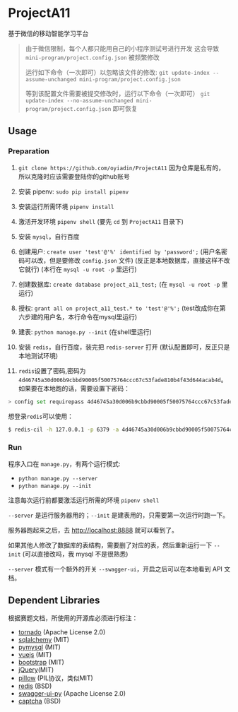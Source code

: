 # ProjectA11

基于微信的移动智能学习平台


> 由于微信限制，每个人都只能用自己的小程序测试号进行开发
> 这会导致 `mini-program/project.config.json` 被频繁修改
> 
> 运行如下命令（一次即可）以忽略该文件的修改:
> `git update-index --assume-unchanged mini-program/project.config.json`
> 
> 等到该配置文件需要被提交修改时，运行以下命令（一次即可）
> `git update-index --no-assume-unchanged mini-program/project.config.json`
> 即可恢复


## Usage

### Preparation

1. `git clone https://github.com/oyiadin/ProjectA11` 因为仓库是私有的，所以克隆时应该需要登陆你的github账号

2. 安装 pipenv: `sudo pip install pipenv`

3. 安装运行所需环境 `pipenv install`

4. 激活开发环境 `pipenv shell` (要先 `cd` 到 `ProjectA11` 目录下)

5. 安装 `mysql`，自行百度

6. 创建用户: `create user 'test'@'%' identified by 'password';` (用户名密码可以改，但是要修改 `config.json` 文件) (反正是本地数据库，直接这样不改它就行) (本行在 `mysql -u root -p` 里运行)

7. 创建数据库: `create database project_a11_test;` (在 `mysql -u root -p` 里运行)

8. 授权: `grant all on project_a11_test.* to 'test'@'%';` (test改成你在第六步建的用户名，本行命令在mysql里运行)

9. 建表: `python manage.py --init` (在shell里运行)

10. 安装 `redis`，自行百度，装完把 `redis-server` 打开 (默认配置即可，反正只是本地测试环境)

11. `redis`设置了密码,密码为`4d46745a30d006b9cbbd90005f50075764ccc67c53fade810b4f43d644acab4d`。
如果要在本地跑的话，需要设置下密码：
```bash
> config set requirepass 4d46745a30d006b9cbbd90005f50075764ccc67c53fade810b4f43d644acab4d
```
想登录`redis`可以使用：
```bash
$ redis-cil -h 127.0.0.1 -p 6379 -a 4d46745a30d006b9cbbd90005f50075764ccc67c53fade810b4f43d644acab4d
```


### Run

程序入口在 `manage.py`，有两个运行模式:

* `python manage.py --server`
* `python manage.py --init`

注意每次运行前都要激活运行所需的环境 `pipenv shell`

`--server` 是运行服务器用的；`--init` 是建表用的，只需要第一次运行时跑一下。

服务器跑起来之后，去 [http://localhost:8888](http://localhost:8888) 就可以看到了。

如果其他人修改了数据库的表结构，需要删了对应的表，然后重新运行一下 `--init` (可以直接改吗，我 mysql 不是很熟悉)

`--server` 模式有一个额外的开关 `--swagger-ui`，开启之后可以在本地看到 API 文档。

## Dependent Libraries

根据赛题文档，所使用的开源库必须进行标注：

* [tornado](https://github.com/tornadoweb/tornado/blob/master/LICENSE) (Apache License 2.0)
* [sqlalchemy](https://github.com/zzzeek/sqlalchemy/blob/master/LICENSE) (MIT)
* [pymysql](https://github.com/PyMySQL/PyMySQL/blob/master/LICENSE) (MIT)
* [vuejs](https://github.com/vuejs/vue/blob/dev/LICENSE) (MIT)
* [bootstrap](https://getbootstrap.com/docs/4.2/about/license/) (MIT)
* [jQuery](https://github.com/jquery/jquery/blob/master/LICENSE.txt)(MIT)
* [pillow](https://github.com/python-pillow/Pillow/blob/master/LICENSE) (PIL协议，类似MIT)
* [redis](https://redis.io/topics/license/) (BSD)
* [swagger-ui-py](https://github.com/PWZER/swagger-ui-py) (Apache License 2.0)
* [captcha](https://github.com/lepture/captcha) (BSD)
